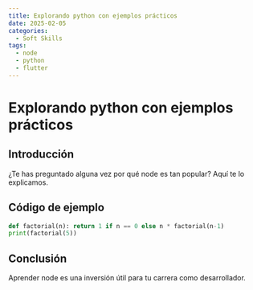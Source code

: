 ```yaml
---
title: Explorando python con ejemplos prácticos
date: 2025-02-05
categories:
  - Soft Skills
tags:
  - node
  - python
  - flutter
---
```


# Explorando python con ejemplos prácticos

## Introducción

¿Te has preguntado alguna vez por qué node es tan popular? Aquí te lo explicamos.

## Código de ejemplo

```python
def factorial(n): return 1 if n == 0 else n * factorial(n-1)
print(factorial(5))
```

## Conclusión

Aprender node es una inversión útil para tu carrera como desarrollador.